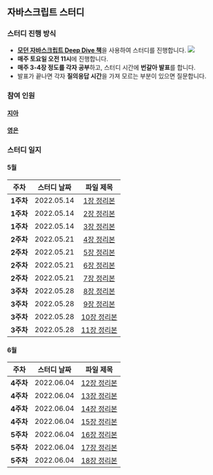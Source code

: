 ## 자바스크립트 스터디
### 스터디 진행 방식

- [**모던 자바스크립트 Deep Dive 책**](https://book.naver.com/bookdb/book_detail.nhn?bid=16710547)을 사용하여 스터디를 진행합니다.
    ![](https://velog.velcdn.com/images/cil05265/post/8b447e1e-2778-455d-8729-21da5eb712b4/image.png)
- **매주 토요일 오전 11시**에 진행합니다.
- **매주 3-4장 정도를 각자 공부**하고, 스터디 시간에 **번갈아 발표**를 합니다.
- 발표가 끝나면 각자 **질의응답 시간**을 가져 모르는 부분이 있으면 질문합니다.

### 참여 인원
#### [지아](https://github.com/yujiah-github)
#### [영은](https://github.com/yeun38)

### 스터디 일지
#### 5월
|주차|스터디 날짜|파일 제목|
|:-------:|:-------:|:-------:|
|**1주차**|2022.05.14|[1장 정리본](https://github.com/yujiah-github/JavascriptStudy/blob/main/%EC%A7%80%EC%95%84/1week/Chapter1.md)|
|**1주차**|2022.05.14|[2장 정리본](https://github.com/yujiah-github/JavascriptStudy/tree/main/%EC%A7%80%EC%95%84/1week/Chapter2.md)|
|**1주차**|2022.05.14|[3장 정리본](https://github.com/yujiah-github/JavascriptStudy/tree/main/%EC%A7%80%EC%95%84/1week/Chapter3.md)|
|**2주차**|2022.05.21|[4장 정리본](https://github.com/yujiah-github/JavascriptStudy/tree/main/%EC%A7%80%EC%95%84/2week/Chpater4.md)|
|**2주차**|2022.05.21|[5장 정리본](https://github.com/yujiah-github/JavascriptStudy/tree/main/%EC%A7%80%EC%95%84/2week/Chapter5.md)|
|**2주차**|2022.05.21|[6장 정리본](https://github.com/yujiah-github/JavascriptStudy/tree/main/%EC%A7%80%EC%95%84/2week/Chapter6.md)|
|**2주차**|2022.05.21|[7장 정리본](https://github.com/yujiah-github/JavascriptStudy/tree/main/%EC%A7%80%EC%95%84/2week/Chapter7.md)|
|**3주차**|2022.05.28|[8장 정리본](https://github.com/yujiah-github/JavascriptStudy/blob/main/%EC%A7%80%EC%95%84//3week/Chapter8.md)|
|**3주차**|2022.05.28|[9장 정리본](https://github.com/yujiah-github/JavascriptStudy/blob/main/%EC%A7%80%EC%95%84//3week/Chapter9.md)|
|**3주차**|2022.05.28|[10장 정리본](https://github.com/yujiah-github/JavascriptStudy/blob/main/%EC%A7%80%EC%95%84//3week/Chapter10.md)|
|**3주차**|2022.05.28|[11장 정리본](https://github.com/yujiah-github/JavascriptStudy/blob/main/%EC%A7%80%EC%95%84//3week/Chapter11.md)|

#### 6월
|주차|스터디 날짜|파일 제목|
|:-------:|:-------:|:-------:|
|**4주차**|2022.06.04|[12장 정리본](https://github.com/yujiah-github/JavascriptStudy/blob/main/%EC%A7%80%EC%95%84//4week/Chapter12.md)|
|**4주차**|2022.06.04|[13장 정리본](https://github.com/yujiah-github/JavascriptStudy/blob/main/%EC%A7%80%EC%95%84//4week/Chapter13.md)|
|**4주차**|2022.06.04|[14장 정리본](https://github.com/yujiah-github/JavascriptStudy/blob/main/%EC%A7%80%EC%95%84//4week/Chapter14.md)|
|**4주차**|2022.06.04|[15장 정리본](https://github.com/yujiah-github/JavascriptStudy/blob/main/%EC%A7%80%EC%95%84//4week/Chapter15.md)|
|**5주차**|2022.06.04|[16장 정리본](https://github.com/yujiah-github/JavascriptStudy/blob/main/%EC%A7%80%EC%95%84//5week/Chapter16.md)|
|**5주차**|2022.06.04|[17장 정리본](https://github.com/yujiah-github/JavascriptStudy/blob/main/%EC%A7%80%EC%95%84//5week/Chapter17.md)|
|**5주차**|2022.06.04|[18장 정리본](https://github.com/yujiah-github/JavascriptStudy/blob/main/%EC%A7%80%EC%95%84//5week/Chapter18.md)|

